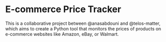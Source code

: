 # E-commerce Price Tracker

This is a collaborative project between @anasabdouni and @telos-matter, which aims to create a Python tool that monitors the prices of products on e-commerce websites like Amazon, eBay, or Walmart.